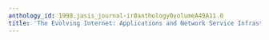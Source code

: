 ```yaml
---
anthology_id: 1998.jasis_journal-ir0anthology0volumeA49A11.0
title: 'The Evolving Internet: Applications and Network Service Infrastructure'
---
```

